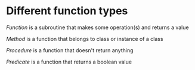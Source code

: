 # Different function types

*Function* is a subroutine that makes some operation(s) and returns a value

*Method* is a function that belongs to class or instance of a class

*Procedure* is a function that doesn't return anything

*Predicate* is a function that returns a boolean value
